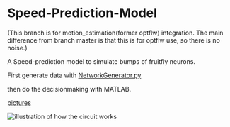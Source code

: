# Speed-Prediction-Model

(This branch is for motion\_estimation(former optflw) integration. The main difference from branch master is that this is for optflw use, so there is no noise.)

A Speed-prediction model to simulate bumps of fruitfly neurons.

First generate data with [NetworkGenerator.py](Speed-Prediction-Model/NetworkGenerator.py)

then do the decisionmaking with MATLAB.

[pictures](https://drive.google.com/drive/folders/1beBd_oAr4M-cPy_Qf72v-HIoiXi2XLN3?usp=sharing)

![illustration of how the circuit works](https://i.imgur.com/vJFjrNe.png)


